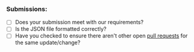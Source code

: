 ### Submissions:

* [ ] Does your submission meet with our requirements?
* [ ] Is the JSON file formatted correctly?
* [ ] Have you checked to ensure there aren't other open [pull requests](../../../pulls) for the same update/change?
